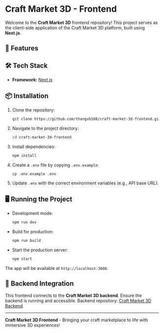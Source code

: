 # Craft Market 3D - Frontend

Welcome to the **Craft Market 3D** frontend repository! This project serves as the client-side application of the Craft Market 3D platform, built using **Next.js**.

## 🚀 Features

## 🛠️ Tech Stack

- **Framework:** [Next.js](https://nextjs.org/)

## 📦 Installation

1. Clone the repository:
   ```bash
   git clone https://github.com/thangvb168/craft-market-3d-frontend.git
   ```

2. Navigate to the project directory:
   ```bash
   cd craft-market-3d-frontend
   ```

3. Install dependencies:
   ```bash
   npm install
   ```

4. Create a `.env` file by copying `.env.example`:
   ```bash
   cp .env.example .env
   ```

5. Update `.env` with the correct environment variables (e.g., API base URL).

## 🖥️ Running the Project

- Development mode:
  ```bash
  npm run dev
  ```

- Build for production:
  ```bash
  npm run build
  ```

- Start the production server:
  ```bash
  npm start
  ```

The app will be available at `http://localhost:3000`.

## 🔗 Backend Integration

This frontend connects to the **Craft Market 3D backend**. Ensure the backend is running and accessible. Backend repository: [Craft Market 3D Backend](https://github.com/thangvb168/craft-market-3d-backend.git).

---

**Craft Market 3D Frontend** - Bringing your craft marketplace to life with immersive 3D experiences!